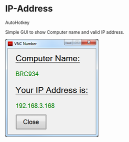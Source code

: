 IP-Address
==========

AutoHotkey

Simple GUI to show Computer name and valid IP address.


![ScreenShot](https://raw.githubusercontent.com/d4jwalsh/IP-Address/master/ScreenShot.png)
